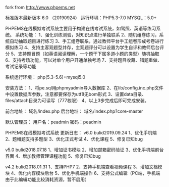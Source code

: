 fork from http://www.phpems.net


标准版本最新版本 6.0 （20190924） 运行环境：PHP5.3-7.0 MYSQL：5.0+

PHPEMS在线模拟考试系统主要用于构建在线考试系统，如驾照、英语等练习系统。
系统功能：
1、强化训练测验，对知识点进行单独联系
2、随机组卷练习，系统自动抽取题目进行练习
3、手工组卷联系，通过教师平台手工组卷形成考卷进行模拟练习
4、支持主客观题型并存，主观题评分可以设置为学生自评和教师后台评分
5、支持题冒题（如英语阅读理解，一个题干下属多道小题的类型）随机抽取
6、支持考场功能，可以对单个用户开通单独考场
7、支持题目收藏、错题重做、考试记录等功能

系统运行环境：
php(5.3-5.6)+mysql5.0

安装方法：
1、将pe.sql用phpmyadmin导入数据库
2、在lib/config.inc.php文件中设置数据库参数，注意都要保存为utf8无bom形式
3、设置data目录、files/attach目录为可读写（777权限）
4、以上3步完成后即可完成安装。

前台地址：
域名/index.php
后台地址：
域名/index.php?core-master

默认管理员：
用户名：peadmin
密码：peadmin

PHPEMS在线模拟考试系统 更新日志：
v6.0 bulid2019.09.24
1、优化手机端
2、题帽题支持多题型
3、优化正式考试
4、优化课程
5、修复已知bug

v5.0 bulid2018.07.18
1、增加证书模块
2、增加邮箱密码验证
3、优化手机端前台界面
4、增加教师管理课程功能
5、修复已知bug

v4.2 bulid2018.01.31
1、支持PHP7
2、支持手机端查看视频课程
3、增加文档模块
4、优化内容模块后台
5、优化手机端操作
6、支持公式编辑（PC端，手机端由于此编辑功能比较消耗资源，暂不启用）
